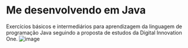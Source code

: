 # Me desenvolvendo em Java
Exercícios básicos e intermediários para aprendizagem da linguagem de programação Java seguindo a proposta de estudos da Digital Innovation One.
![image](https://user-images.githubusercontent.com/43550853/202577451-27830b42-07de-4eb5-a945-541a03c5436e.png)
